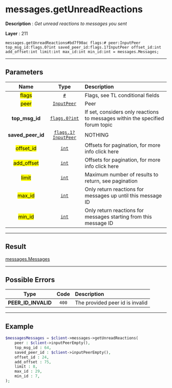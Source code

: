 # messages.getUnreadReactions

**Description** : *Get unread reactions to messages you sent*

**Layer** : 211

```tl
messages.getUnreadReactions#bd7f90ac flags:# peer:InputPeer top_msg_id:flags.0?int saved_peer_id:flags.1?InputPeer offset_id:int add_offset:int limit:int max_id:int min_id:int = messages.Messages;
```

---

## Parameters

| Name | Type | Description |
| :---: | :---: | :--- |
| <mark>flags</mark> | [`#`](type/#) | Flags, see TL conditional fields |
| <mark>peer</mark> | [`InputPeer`](type/InputPeer) | Peer |
| **top_msg_id** | [`flags.0?int`](type/int) | If set, considers only reactions to messages within the specified forum topic |
| **saved_peer_id** | [`flags.1?InputPeer`](type/InputPeer) | NOTHING |
| <mark>offset_id</mark> | [`int`](type/int) | Offsets for pagination, for more info click here |
| <mark>add_offset</mark> | [`int`](type/int) | Offsets for pagination, for more info click here |
| <mark>limit</mark> | [`int`](type/int) | Maximum number of results to return, see pagination |
| <mark>max_id</mark> | [`int`](type/int) | Only return reactions for messages up until this message ID |
| <mark>min_id</mark> | [`int`](type/int) | Only return reactions for messages starting from this message ID |

---

## Result

[messages.Messages](type/messages.Messages)

---

## Possible Errors

| Type | Code | Description |
| :---: | :---: | :--- |
| **PEER_ID_INVALID** | `400` | The provided peer id is invalid |

---

## Example

```php
$messagesMessages = $client->messages->getUnreadReactions(
	peer : $client->inputPeerEmpty(),
	top_msg_id : 64,
	saved_peer_id : $client->inputPeerEmpty(),
	offset_id : 24,
	add_offset : 75,
	limit : 8,
	max_id : 29,
	min_id : 7,
);
```
